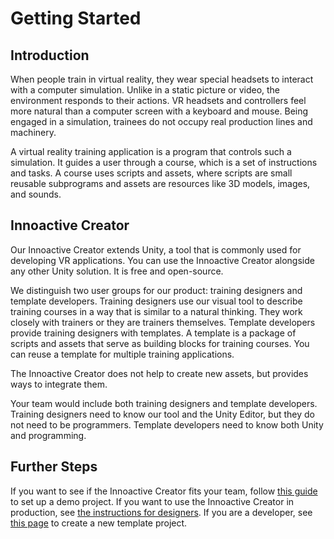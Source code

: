 # Getting Started

## Introduction

When people train in virtual reality, they wear special headsets to interact with a computer simulation. Unlike in a static picture or video, the environment responds to their actions. VR headsets and controllers feel more natural than a computer screen with a keyboard and mouse. Being engaged in a simulation, trainees do not occupy real production lines and machinery.

A virtual reality training application is a program that controls such a simulation. It guides a user through a course, which is a set of instructions and tasks. A course uses scripts and assets, where scripts are small reusable subprograms and assets are resources like 3D models, images, and sounds.

## Innoactive Creator

Our Innoactive Creator extends Unity, a tool that is commonly used for developing VR applications. You can use the Innoactive Creator alongside any other Unity solution. It is free and open-source.

We distinguish two user groups for our product: training designers and template developers. Training designers use our visual tool to describe training courses in a way that is similar to a natural thinking. They work closely with trainers or they are trainers themselves. Template developers provide training designers with templates. A template is a package of scripts and assets that serve as building blocks for training courses. You can reuse a template for multiple training applications.

The Innoactive Creator does not help to create new assets, but provides ways to integrate them.

Your team would include both training designers and template developers. Training designers need to know our tool and the Unity Editor, but they do not need to be programmers. Template developers need to know both Unity and programming.

## Further Steps

If you want to see if the Innoactive Creator fits your team, follow [this guide](evaluator.md) to set up a demo project. If you want to use the Innoactive Creator in production, see [the instructions for designers](designer.md). If you are a developer, see [this page](developer.md) to create a new template project.
